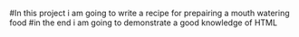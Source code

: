 #In this project i am going to write a recipe for prepairing a mouth watering food
#in the end i am going to demonstrate a good knowledge of HTML

